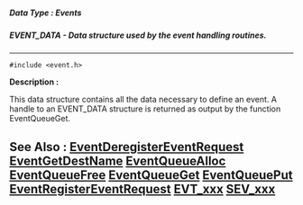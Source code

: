 ##### Data Type : Events
##### EVENT_DATA - Data structure used by the event handling routines.
---
```
#include <event.h>
```
**Description :**

This data structure contains all the data necessary to define an event.  A 
handle to an EVENT_DATA structure is returned as output by the function 
EventQueueGet.

**See Also :**
[EventDeregisterEventRequest](/reference/Func/EventDeregisterEventRequest)
[EventGetDestName](/reference/Func/EventGetDestName)
[EventQueueAlloc](/reference/Func/EventQueueAlloc)
[EventQueueFree](/reference/Func/EventQueueFree)
[EventQueueGet](/reference/Func/EventQueueGet)
[EventQueuePut](/reference/Func/EventQueuePut)
[EventRegisterEventRequest](/reference/Func/EventRegisterEventRequest)
[EVT_xxx](/reference/Symb/EVT_xxx)
[SEV_xxx](/reference/Symb/SEV_xxx)
---
